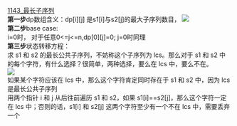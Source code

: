 [1143_最长子序列](https://github.com/shiquan-wang/LeetCode/blob/master/String/cpp/1143_longest_common_subsequence.cpp)  
**第一步**dp数组含义：dp\[i\]\[j\] 是s1\[i\]与s2\[j\]的最大子序列数目，
![](https://github.com/shiquan-wang/pictures/blob/master/leetcode/long_common_subsequence.png)  
**第二步**base case:  
i=0时， 对于任意0<=j<=n,dp\[0\]\[j\]=0; j=0时同理  
**第三步**状态转移方程：  
求 s1 和 s2 的最长公共子序列，不妨称这个子序列为 lcs。那么对于 s1 和 s2 中的每个字符，有什么选择？很简单，两种选择，要么在 lcs 中，要么不在。  
![](https://github.com/shiquan-wang/pictures/blob/master/leetcode/lcs.png)  
如果某个字符应该在 lcs 中，那么这个字符肯定同时存在于 s1 和 s2 中，因为 lcs 是最长公共子序列  
用两个指针 i 和 j 从后往前遍历 s1 和 s2，如果 s1\[i\]==s2\[j\]，那么这个字符一定在 lcs 中；否则的话，s1\[i\] 和 s2\[j\] 这两个字符至少有一个不在 lcs 中，需要丢弃一个  

